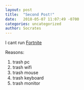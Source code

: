 ```yaml
---
layout: post
title:  "Second Post!"
date:   2018-05-07 11:07:49 -0700
categories: uncategorized
author: Socrates
---
```


I cant run [Fortnite]

Reasons:
1. trash pc
2. trash wifi
3. trash mouse
4. trash keyboard
5. trash monitor

[Fortnite]: https://epicgames.com
